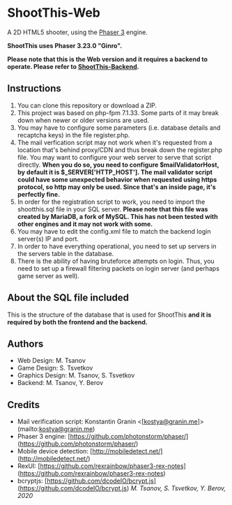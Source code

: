 # ShootThis-Web

A 2D HTML5 shooter, using the [Phaser 3](https://github.com/photonstorm/phaser/) engine.

**ShootThis uses Phaser 3.23.0 "Ginro".**

**Please note that this is the Web version and it requires a backend to operate. Please refer to [ShootThis-Backend](https://github.com/mtsanovv/ShootThis-Backend).**

## Instructions
1. You can clone this repository or download a ZIP. 
2. This project was based on php-fpm 7.1.33. Some parts of it may break down when newer or older versions are used.
3. You may have to configure some parameters (i.e. database details and recaptcha keys) in the file register.php.
4. The mail verfication script may not work when it's requested from a location that's behind proxy/CDN and thus break down the register.php file. You may want to configure your web server to serve that script directly. **When you do so, you need to configure $mailValidatorHost, by default it is $_SERVER['HTTP_HOST']. The mail validator script could have some unexpected behavior when requested using https protocol, so http may only be used. Since that's an inside page, it's perfectly fine.**
5. In order for the registration script to work, you need to import the shootthis.sql file in your SQL server. **Please note that this file was created by MariaDB, a fork of MySQL. This has not been tested with other engines and it may not work with some.**
6. You may have to edit the config.xml file to match the backend login server(s) IP and port.
7. In order to have everything operational, you need to set up servers in the servers table in the database.
8. There is the ability of having bruteforce attempts on login. Thus, you need to set up a firewall filtering packets on login server (and perhaps game server as well).

## About the SQL file included
This is the structure of the database that is used for ShootThis **and it is required by both the frontend and the backend.**

## Authors
- Web Design: M. Tsanov
- Game Design: S. Tsvetkov
- Graphics Design: M. Tsanov, S. Tsvetkov
- Backend: M. Tsanov, Y. Berov

## Credits
- Mail verification script: Konstantin Granin <[kostya@granin.me]> (mailto:kostya@granin.me)
- Phaser 3 engine: [https://github.com/photonstorm/phaser/] (https://github.com/photonstorm/phaser/)
- Mobile device detection: [http://mobiledetect.net/] (http://mobiledetect.net/)
- RexUI: [https://github.com/rexrainbow/phaser3-rex-notes] (https://github.com/rexrainbow/phaser3-rex-notes)
- bcryptjs: [https://github.com/dcodeIO/bcrypt.js] (https://github.com/dcodeIO/bcrypt.js)
*M. Tsanov, S. Tsvetkov, Y. Berov, 2020*
